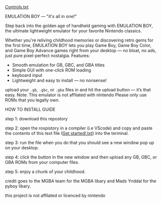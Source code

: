 [Controls.txt](https://github.com/user-attachments/files/20682036/Controls.txt)


 EMULATION BOY — "it's all in one!"

Step back into the golden age of handheld gaming with EMULATION BOY, the ultimate lightweight emulator for your favorite Nintendo classics.

Whether you're reliving childhood memories or discovering retro gems for the first time, EMULATION BOY lets you play Game Boy, Game Boy Color, and Game Boy Advance games right from your desktop — no bloat, no ads, just pure pixel-perfect nostalgia.
 Features:

*  Smooth emulation for GB, GBC, and GBA titles
*  Simple GUI with one-click ROM loading
*  keyboard input
*  Lightweight and easy to install — no nonsense!

 upload your `.gb`, `.gbc`, or `.gba` files in and hit the upload button — it’s that easy.
Note: This emulator is not affilated with nintendo
  Please only use ROMs that you legally own.



HOW TO INSTALL GUIDE

step 1: download this repostory

step 2: open the rospistory in a compiler (i.e VScode) and copy and paste the contents of this text file ([Get started!.txt](https://github.com/user-attachments/files/20682037/Get.started.txt)) into the terminal.

step 3: run the file when you do that you should see a new window pop up on your desktop.

step 4: click the button in the new window and then upload any GB, GBC, or GBA ROMs from your computer files.

step 5: enjoy a chunk of your childhood.


credit goes to the MGBA team for the MGBA libary and Mads Ynddal for the pyboy libary.

this project is not affilated or licenced by nintendo
